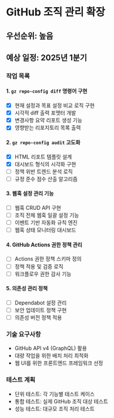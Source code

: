 # GitHub 조직 관리 확장

## 우선순위: 높음
## 예상 일정: 2025년 1분기

### 작업 목록

#### 1. `gz repo-config diff` 명령어 구현
- [x] 현재 설정과 목표 설정 비교 로직 구현
- [x] 시각적 diff 출력 포맷터 개발
- [x] 변경사항 요약 리포트 생성 기능
- [x] 영향받는 리포지토리 목록 출력

#### 2. `gz repo-config audit` 고도화
- [x] HTML 리포트 템플릿 설계
- [x] 대시보드 형식의 시각화 구현
- [ ] 정책 위반 트렌드 분석 로직
- [ ] 규정 준수 점수 산출 알고리즘

#### 3. 웹훅 설정 관리 기능
- [ ] 웹훅 CRUD API 구현
- [ ] 조직 전체 웹훅 일괄 설정 기능
- [ ] 이벤트 기반 자동화 규칙 엔진
- [ ] 웹훅 상태 모니터링 대시보드

#### 4. GitHub Actions 권한 정책 관리
- [ ] Actions 권한 정책 스키마 정의
- [ ] 정책 적용 및 검증 로직
- [ ] 워크플로우 권한 감사 기능

#### 5. 의존성 관리 정책
- [ ] Dependabot 설정 관리
- [ ] 보안 업데이트 정책 구현
- [ ] 의존성 버전 정책 적용

### 기술 요구사항
- GitHub API v4 (GraphQL) 활용
- 대량 작업을 위한 배치 처리 최적화
- 웹 UI를 위한 프론트엔드 프레임워크 선정

### 테스트 계획
- 단위 테스트: 각 기능별 테스트 케이스
- 통합 테스트: 실제 GitHub 조직 대상 테스트
- 성능 테스트: 대규모 조직 처리 테스트